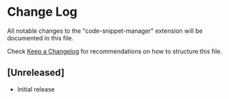 # Change Log

All notable changes to the "code-snippet-manager" extension will be documented in this file.

Check [Keep a Changelog](http://keepachangelog.com/) for recommendations on how to structure this file.

## [Unreleased]

- Initial release